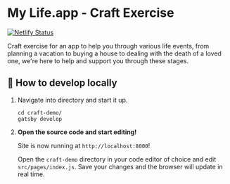 <h1 align="left">
   My Life.app - Craft Exercise
</h1>

[![Netlify Status](https://api.netlify.com/api/v1/badges/a922f38f-4fa2-4263-9eef-356619b951d8/deploy-status)](https://app.netlify.com/sites/my-life-craft-demo/deploys)

Craft exercise for an app to help you through various life events, from planning a vacation to buying a house to dealing with the death of a loved one, we're here to help and support you through these stages.

## 🚀 How to develop locally

1.  Navigate into directory and start it up.

    ```shell
    cd craft-demo/
    gatsby develop
    ```

1.  **Open the source code and start editing!**

    Site is now running at `http://localhost:8000`!

    Open the `craft-demo` directory in your code editor of choice and edit `src/pages/index.js`. Save your changes and the browser will update in real time.
